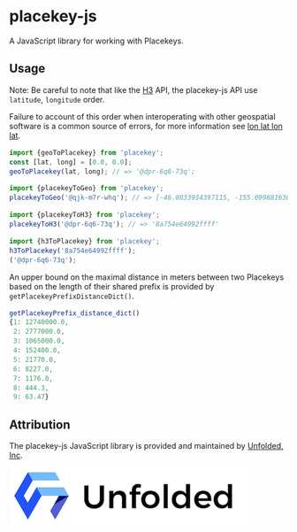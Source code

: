 # placekey-js

A JavaScript library for working with Placekeys.

## Usage

Note: Be careful to note that like the [H3](https://h3geo.org/) API, the placekey-js API use `latitude`, `longitude` order.

Failure to account of this order when interoperating with other geospatial software is a common source of errors, for more information see [lon lat lon lat](https://macwright.com/lonlat/).

```js
import {geoToPlacekey} from 'placekey';
const [lat, long] = [0.0, 0.0];
geoToPlacekey(lat, long); // => '@dpr-6q6-73q';
```

```js
import {placekeyToGeo} from 'placekey';
placekeyToGeo('@qjk-m7r-whq'); // => [-46.0033934397115, -155.09988163615031]
```

```js
import {placekeyToH3} from 'placekey';
placekeyToH3('@dpr-6q6-73q'); // => '8a754e64992ffff'
```

```js
import {h3ToPlacekey} from 'placekey';
h3ToPlacekey('8a754e64992ffff');
('@dpr-6q6-73q');
```

An upper bound on the maximal distance in meters between two Placekeys based on the length of their shared prefix is provided by `getPlacekeyPrefixDistanceDict()`.

```js
getPlacekeyPrefix_distance_dict()
{1: 12740000.0,
 2: 2777000.0,
 3: 1065000.0,
 4: 152400.0,
 5: 21770.0,
 6: 8227.0,
 7: 1176.0,
 8: 444.3,
 9: 63.47}
```

## Attribution

The placekey-js JavaScript library is provided and maintained by [Unfolded, Inc](https://unfolded.ai).

[![Unfolded](docs/unfolded-logo.png?raw=true)](https://unfolded.ai)
